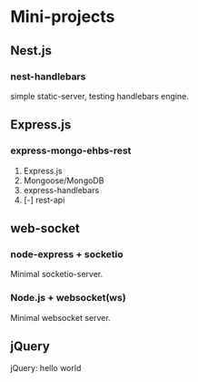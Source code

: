# Mini-projects

## Nest.js

### nest-handlebars

simple static-server, testing handlebars engine.

## Express.js

### express-mongo-ehbs-rest

1. Express.js
2. Mongoose/MongoDB
3. express-handlebars
4. [-] rest-api

## web-socket

### node-express + socketio

Minimal socketio-server.

### Node.js + websocket(ws)

Minimal websocket server.

## jQuery

jQuery: hello world
